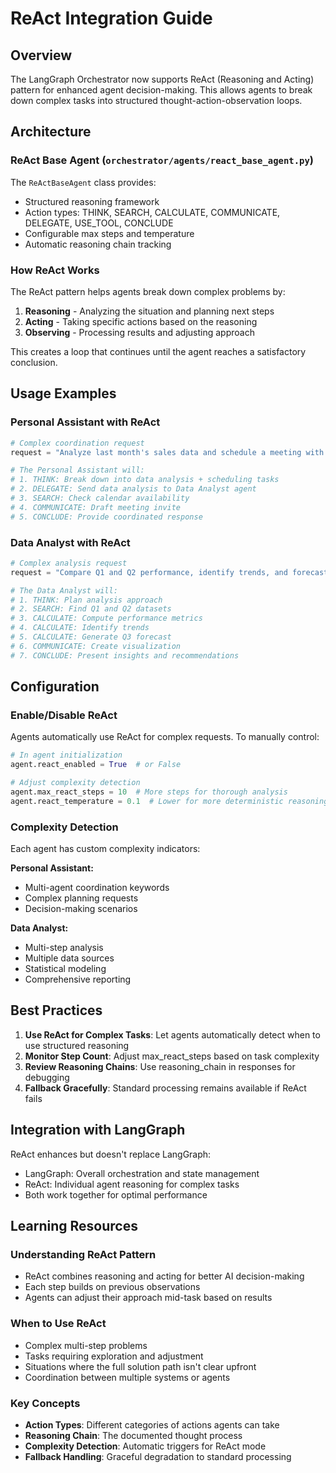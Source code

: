 # ReAct Integration Guide

## Overview

The LangGraph Orchestrator now supports ReAct (Reasoning and Acting) pattern for enhanced agent decision-making. This allows agents to break down complex tasks into structured thought-action-observation loops.

## Architecture

### ReAct Base Agent (`orchestrator/agents/react_base_agent.py`)

The `ReActBaseAgent` class provides:
- Structured reasoning framework
- Action types: THINK, SEARCH, CALCULATE, COMMUNICATE, DELEGATE, USE_TOOL, CONCLUDE
- Configurable max steps and temperature
- Automatic reasoning chain tracking

### How ReAct Works

The ReAct pattern helps agents break down complex problems by:
1. **Reasoning** - Analyzing the situation and planning next steps
2. **Acting** - Taking specific actions based on the reasoning
3. **Observing** - Processing results and adjusting approach

This creates a loop that continues until the agent reaches a satisfactory conclusion.

## Usage Examples

### Personal Assistant with ReAct

```python
# Complex coordination request
request = "Analyze last month's sales data and schedule a meeting with the team to discuss the findings"

# The Personal Assistant will:
# 1. THINK: Break down into data analysis + scheduling tasks
# 2. DELEGATE: Send data analysis to Data Analyst agent
# 3. SEARCH: Check calendar availability
# 4. COMMUNICATE: Draft meeting invite
# 5. CONCLUDE: Provide coordinated response
```

### Data Analyst with ReAct

```python
# Complex analysis request
request = "Compare Q1 and Q2 performance, identify trends, and forecast Q3"

# The Data Analyst will:
# 1. THINK: Plan analysis approach
# 2. SEARCH: Find Q1 and Q2 datasets
# 3. CALCULATE: Compute performance metrics
# 4. CALCULATE: Identify trends
# 5. CALCULATE: Generate Q3 forecast
# 6. COMMUNICATE: Create visualization
# 7. CONCLUDE: Present insights and recommendations
```

## Configuration

### Enable/Disable ReAct

Agents automatically use ReAct for complex requests. To manually control:

```python
# In agent initialization
agent.react_enabled = True  # or False

# Adjust complexity detection
agent.max_react_steps = 10  # More steps for thorough analysis
agent.react_temperature = 0.1  # Lower for more deterministic reasoning
```

### Complexity Detection

Each agent has custom complexity indicators:

**Personal Assistant:**
- Multi-agent coordination keywords
- Complex planning requests
- Decision-making scenarios

**Data Analyst:**
- Multi-step analysis
- Multiple data sources
- Statistical modeling
- Comprehensive reporting

## Best Practices

1. **Use ReAct for Complex Tasks**: Let agents automatically detect when to use structured reasoning
2. **Monitor Step Count**: Adjust max_react_steps based on task complexity
3. **Review Reasoning Chains**: Use reasoning_chain in responses for debugging
4. **Fallback Gracefully**: Standard processing remains available if ReAct fails

## Integration with LangGraph

ReAct enhances but doesn't replace LangGraph:
- LangGraph: Overall orchestration and state management
- ReAct: Individual agent reasoning for complex tasks
- Both work together for optimal performance

## Learning Resources

### Understanding ReAct Pattern
- ReAct combines reasoning and acting for better AI decision-making
- Each step builds on previous observations
- Agents can adjust their approach mid-task based on results

### When to Use ReAct
- Complex multi-step problems
- Tasks requiring exploration and adjustment
- Situations where the full solution path isn't clear upfront
- Coordination between multiple systems or agents

### Key Concepts
- **Action Types**: Different categories of actions agents can take
- **Reasoning Chain**: The documented thought process
- **Complexity Detection**: Automatic triggers for ReAct mode
- **Fallback Handling**: Graceful degradation to standard processing